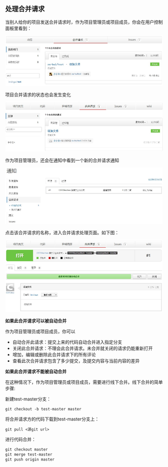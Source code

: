 ## 处理合并请求

当别人给你的项目发送合并请求时，作为项目管理员或项目成员，你会在用户控制面板里看到：


![](/images/FAQ_4_2_1.jpg)

项目合并请求的状态也会发生变化


![](/images/FAQ_4_2_2.jpg)

作为项目管理员，还会在通知中看到一个新的合并请求通知


![](/images/FAQ_4_2_3.jpg)

点击该合并请求的名称，进入合并请求处理页面。如下图：

![](/images/FAQ_4_2_4.jpg)

**如果此合并请求可以被自动合并**

作为项目管理员或项目成员，你可以

- 自动合并此请求：提交上来的代码自动合并进入指定分支
- 关闭此合并请求：不理会此合并请求。未合并就关闭的请求仍能重新打开
- 增加，编辑或删除此合并请求下的所有评论
- 查看此次合并请求包含了多少提交，及提交内容与当前内容的差异

**如果此合并请求不能被自动合并**

在这种情况下，作为项目管理员或项目成员，需要进行线下合并。线下合并的简单步骤:

新建test-master分支：

	git checkout -b test-master master

将合并请求方的代码下载到test-master分支上：

	git pull <源git url>

进行代码合并：

	git checkout master
	git merge test-master
	git push origin master
